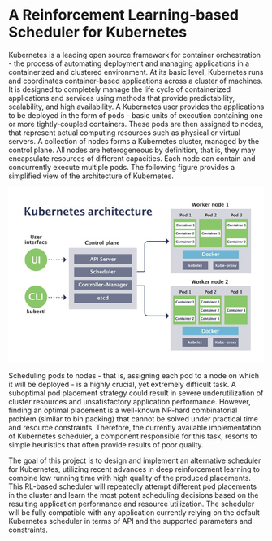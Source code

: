 # A Reinforcement Learning-based Scheduler for Kubernetes

Kubernetes is a leading open source framework for container orchestration - the process of automating deployment and managing applications in a containerized and clustered environment. At its basic level, Kubernetes runs and coordinates container-based applications across a cluster of machines. It is designed to completely manage the life cycle of containerized applications and services using methods that provide predictability, scalability, and high availability.
A Kubernetes user provides the applications to be deployed in the form of pods - basic units of execution containing one or more tightly-coupled containers. These pods are then assigned to nodes, that represent actual computing resources such as physical or virtual servers. A collection of nodes forms a Kubernetes cluster, managed by the control plane. All nodes are heterogeneous by definition, that is, they may encapsulate resources of different capacities. Each node can contain and concurrently execute multiple pods. The following figure provides a simplified view of the architecture of Kubernetes.

![alt text for screen readers](docs/images/k8s.jpeg)

Scheduling pods to nodes - that is, assigning each pod to a node on which it will be deployed - is a highly crucial, yet extremely difficult task. A suboptimal pod placement strategy could result in severe underutilization of cluster resources and unsatisfactory application performance. However, finding an optimal placement is a well-known NP-hard combinatorial problem (similar to bin packing) that cannot be solved under practical time and resource constraints. Therefore, the currently available implementation of Kubernetes scheduler, a component responsible for this task, resorts to simple heuristics that often provide results of poor quality.

The goal of this project is to design and implement an alternative scheduler for Kubernetes, utilizing recent advances in deep reinforcement learning to combine low running time with high quality of the produced placements. This RL-based scheduler will repeatedly attempt different pod placements in the cluster and learn the most potent scheduling decisions based on the resulting application performance and resource utilization. The scheduler will be fully compatible with any application currently relying on the default Kubernetes scheduler in terms of API and the supported parameters and constraints.


